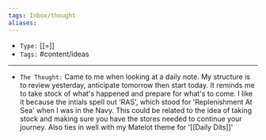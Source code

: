 ```yaml
---
tags: Inbox/thought
aliases:
---
```


- `Type:` [[=]]
- `Tags:` #content/ideas

---

- `The Thought:` Came to me when looking at a daily note. My structure is to review yesterday, anticipate tomorrow then start today. It reminds me to take stock of what's happened and prepare for what's to come. I like it because the intials spell out 'RAS', which stood for 'Replenishment At Sea' when I was in the Navy. This could be related to the idea of taking stock and making sure you have the stores needed to continue your journey. Also ties in well with my Matelot theme for '[[Daily Dits]]'


